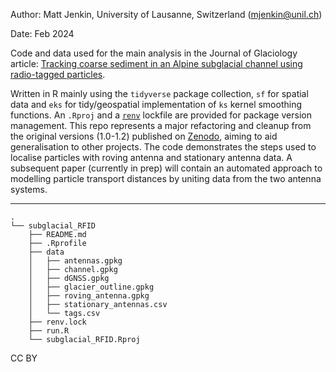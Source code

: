 Author: Matt Jenkin, University of Lausanne, Switzerland ([mjenkin\@unil.ch](mailto:mjenkin@unil.ch))

Date: Feb 2024

Code and data used for the main analysis in the Journal of Glaciology article: [Tracking coarse sediment in an Alpine subglacial channel using radio-tagged particles](https://doi.org/10.1017/jog.2023.77).

Written in R mainly using the `tidyverse` package collection, `sf` for spatial data and `eks` for tidy/geospatial implementation of `ks` kernel smoothing functions. An `.Rproj` and a [`renv`](https://rstudio.github.io/renv/articles/renv.html) lockfile are provided for package version management. This repo represents a major refactoring and cleanup from the original versions (1.0-1.2) published on [Zenodo](https://zenodo.org/doi/10.5281/zenodo.7550558), aiming to aid generalisation to other projects. The code demonstrates the steps used to localise particles with roving antenna and stationary antenna data. A subsequent paper (currently in prep) will contain an automated approach to modelling particle transport distances by uniting data from the two antenna systems. 

------------------------------------------------------------------------

```         
.
└── subglacial_RFID
    ├── README.md
    ├── .Rprofile
    ├── data
    │   ├── antennas.gpkg
    │   ├── channel.gpkg
    │   ├── dGNSS.gpkg
    │   ├── glacier_outline.gpkg
    │   ├── roving_antenna.gpkg
    │   ├── stationary_antennas.csv
    │   └── tags.csv
    ├── renv.lock
    ├── run.R
    └── subglacial_RFID.Rproj
```

CC BY
